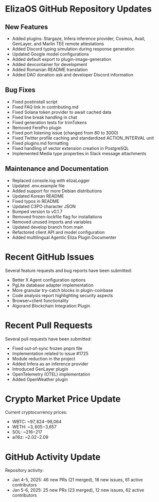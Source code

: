 # ElizaOS GitHub Repository Updates

## New Features
- Added plugins: Stargaze, Infera inference provider, Cosmos, Avail, GenLayer, and Marlin TEE remote attestations
- Added Discord typing simulation during response generation
- Updated Google model configurations
- Added default export to plugin-image-generation
- Added devcontainer for development
- Added Romanian README translation
- Added DAO donation ask and developer Discord information

## Bug Fixes
- Fixed postinstall script
- Fixed FAQ link in contributing.md
- Fixed Solana token provider to await cached data
- Fixed line break handling in chat
- Fixed generation tests for trimTokens
- Removed FerePro plugin
- Fixed port listening issue (changed from 80 to 3000)
- Fixed Twitter profile caching and standardized ACTION_INTERVAL unit
- Fixed plugins.md formatting
- Fixed handling of vector extension creation in PostgreSQL
- Implemented Media type properties in Slack message attachments

## Maintenance and Documentation
- Replaced console.log with elizaLogger
- Updated .env.example file
- Added support for more Debian distributions
- Updated Korean README
- Fixed typos in README
- Updated C3PO character JSON
- Bumped version to v0.1.7
- Removed frozen-lockfile flag for installations
- Removed unused imports and variables
- Updated develop branch from main
- Refactored client API and model configuration
- Added multilingual Agentic Eliza Plugin Documenter

# Recent GitHub Issues

Several feature requests and bug reports have been submitted:
- Better X Agent configuration options
- PgLite database adapter implementation
- More granular try-catch blocks in plugin-coinbase
- Code analysis report highlighting security aspects
- Browser+client functionality
- Algorand Blockchain Integration Plugin

# Recent Pull Requests

Several pull requests have been submitted:
- Fixed out-of-sync frozen pnpm file
- Implementation related to issue #1725
- Module reduction in the project
- Added Infera as an inference provider
- Introduced GenLayer plugin
- OpenTelemetry (OTEL) implementation
- Added OpenWeather plugin

# Crypto Market Price Update

Current cryptocurrency prices:
- WBTC: ~$97,824-$98,064
- WETH: ~$3,605-$3,657
- SOL: ~$216-$217
- ai16z: ~$2.02-$2.09

# GitHub Activity Update

Repository activity:
- Jan 4-5, 2025: 46 new PRs (21 merged), 18 new issues, 61 active contributors
- Jan 5-6, 2025: 25 new PRs (23 merged), 12 new issues, 62 active contributors